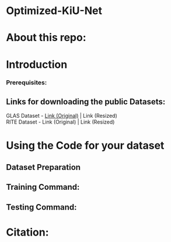 # Optimized-KiU-Net
# About this repo:
# Introduction
### Prerequisites:
## Links for downloading the public Datasets:
GLAS Dataset - [Link (Original)](https://warwick.ac.uk/fac/cross_fac/tia/data/glascontest) | Link (Resized)  
RITE Dataset - Link (Original) | Link (Resized)
# Using the Code for your dataset
## Dataset Preparation
## Training Command:
## Testing Command:
# Citation:
